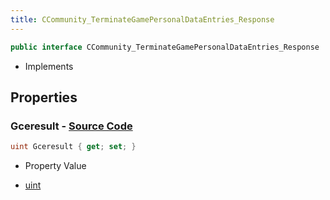```yaml
---
title: CCommunity_TerminateGamePersonalDataEntries_Response
---
```


```csharp
public interface CCommunity_TerminateGamePersonalDataEntries_Response : ITypedProtobuf<CCommunity_TerminateGamePersonalDataEntries_Response>, INativeHandle
```

- Implements

## Properties

### **Gceresult** - [Source Code](https://github.com/swiftly-solution/swiftlys2/blob/main/managed/src/SwiftlyS2.Generated/Protobufs/Interfaces/CCommunity_TerminateGamePersonalDataEntries_Response.cs#L13)

```csharp
uint Gceresult { get; set; }
```

- Property Value

- [uint](https://learn.microsoft.com/dotnet/api/system.uint32)

